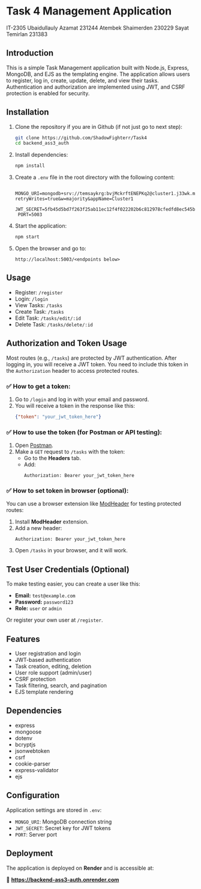 # Task 4 Management Application

IT-2305
Ubaidullauly Azamat 231244
Atembek Shaimerden 230229
Sayat Temirlan 231383

## Introduction
This is a simple Task Management application built with Node.js, Express, MongoDB, and EJS as the templating engine. The application allows users to register, log in, create, update, delete, and view their tasks. Authentication and authorization are implemented using JWT, and CSRF protection is enabled for security.

## Installation
1. Clone the repository if you are in Github (if not just go to next step):
   ```bash
   git clone https://github.com/ShadowFighterr/Task4
   cd backend_ass3_auth
   ```

2. Install dependencies:
   ```bash
   npm install
   ```

3. Create a `.env` file in the root directory with the following content:
   ```
    MONGO_URI=mongodb+srv://temsaykrg:bvjMckrftENEPKq2@cluster1.j33wk.mongodb.net/myDatabase?retryWrites=true&w=majority&appName=Cluster1 
    JWT_SECRET=5fb45d5bd7f263f25ab11ec12f4f022202b6c812978cfedfd8ec545b2ede4e48ed224c9e64786029e520ace75231e471a26a0731ffde6394f11d5853feeb39ee
    PORT=5003
   ```

4. Start the application:
   ```bash
   npm start
   ```

5. Open the browser and go to:
   ```
   http://localhost:5003/<endpoints below>
   ```

## Usage
- Register: `/register`
- Login: `/login`
- View Tasks: `/tasks`
- Create Task: `/tasks`
- Edit Task: `/tasks/edit/:id`
- Delete Task: `/tasks/delete/:id`

## Authorization and Token Usage
Most routes (e.g., `/tasks`) are protected by JWT authentication. After logging in, you will receive a JWT token. You need to include this token in the `Authorization` header to access protected routes.

### ✅ How to get a token:
1. Go to `/login` and log in with your email and password.
2. You will receive a token in the response like this:
   ```json
   {"token": "your_jwt_token_here"}
   ```

### ✅ How to use the token (for Postman or API testing):
1. Open [Postman](https://www.postman.com/downloads/).
2. Make a `GET` request to `/tasks` with the token:
   - Go to the **Headers** tab.
   - Add:
     ```
     Authorization: Bearer your_jwt_token_here
     ```

### ✅ How to set token in browser (optional):
You can use a browser extension like [ModHeader](https://modheader.com/) for testing protected routes:
1. Install **ModHeader** extension.
2. Add a new header:
   ```
   Authorization: Bearer your_jwt_token_here
   ```
3. Open `/tasks` in your browser, and it will work.

## Test User Credentials (Optional)
To make testing easier, you can create a user like this:

- **Email:** `test@example.com`
- **Password:** `password123`
- **Role:** `user` or `admin`

Or register your own user at `/register`.

## Features
- User registration and login
- JWT-based authentication
- Task creation, editing, deletion
- User role support (admin/user)
- CSRF protection
- Task filtering, search, and pagination
- EJS template rendering

## Dependencies
- express
- mongoose
- dotenv
- bcryptjs
- jsonwebtoken
- csrf
- cookie-parser
- express-validator
- ejs

## Configuration
Application settings are stored in `.env`:
- `MONGO_URI`: MongoDB connection string
- `JWT_SECRET`: Secret key for JWT tokens
- `PORT`: Server port

## Deployment
The application is deployed on **Render** and is accessible at:

🔗 **https://backend-ass3-auth.onrender.com**

